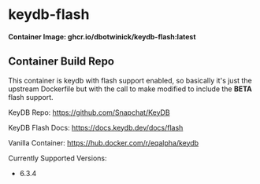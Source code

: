 # keydb-flash

#### Container Image: ghcr.io/dbotwinick/keydb-flash:latest

## Container Build Repo

This container is keydb with flash support enabled, so basically it's just the upstream Dockerfile but with the call to
make modified to include the **BETA** flash support.

KeyDB Repo: https://github.com/Snapchat/KeyDB

KeyDB Flash Docs: https://docs.keydb.dev/docs/flash

Vanilla Container: https://hub.docker.com/r/eqalpha/keydb

Currently Supported Versions:

- 6.3.4
